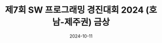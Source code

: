 ---
title: 제7회 SW 프로그래밍 경진대회 2024 (호남-제주권) 금상
summary: 2024년 10월
date: 2024-10-11
type: docs
math: false

url_pdf: awards/2024_호남_프로그래밍_경진대회.jpeg
---